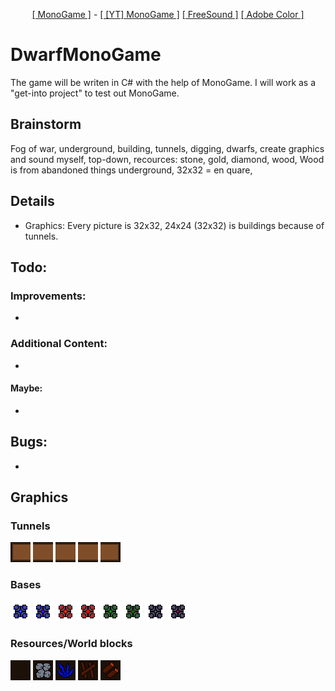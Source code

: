 <p align="center">
  <a href="http://www.monogame.net/">[ MonoGame ]</a> -
  <a href="https://www.youtube.com/watch?v=N6r87rGDFV8">[ [YT] MonoGame ]</a>
  <a href="freesound.org">[ FreeSound ]</a>
  <a href="https://color.adobe.com">[ Adobe Color ]</a> 
</p>

# DwarfMonoGame #
The game will be writen in C# with the help of MonoGame. I will work as a "get-into project" to test out MonoGame.

## Brainstorm ##
Fog of war, underground, building, tunnels, digging, dwarfs, create graphics and sound myself, top-down, recources: stone, gold, diamond, wood, Wood is from abandoned things underground, 32x32 = en quare, 

## Details ##
- Graphics: Every picture is 32x32, 24x24 (32x32) is buildings because of tunnels.

## Todo: ##
### Improvements: ###
- 

### Additional Content: ###
- 

#### Maybe: ####
- 

## Bugs: ##
-

## Graphics ##
### Tunnels ###
![tunnnelEnd](/img/tunnels/one/oneRight.png)
![tunnnelMid](/img/tunnels/two/twoHorizontel.png)
![tunnnelMid](/img/tunnels/two/twoHorizontel.png)
![tunnnelMid](/img/tunnels/two/twoHorizontel.png)
![tunnnelEnd](/img/tunnels/one/oneLeft.png)

### Bases ###
![BaseBlueIdle](/img/buildings/base/baseBlueIdle.png)
![BaseBlueWorking](/img/buildings/base/baseBlueWorking.png)
![BaseRedIdle](/img/buildings/base/baseRedIdle.png)
![BaseRedWorking](/img/buildings/base/baseRedWorking.png)
![BaseGreenIdle](/img/buildings/base/baseGreenIdle.png)
![BaseRedWorking](/img/buildings/base/baseGreenWorking.png)
![BasePurpleIdle](/img/buildings/base/basePurpleIdle.png)
![BasePurpleWorking](/img/buildings/base/basePurpleWorking.png)

### Resources/World blocks ###
![blockNothing](/img/blocks/blockNothing.png)
![blockStone](/img/blocks/blockStone.png)
![blockMinerals](/img/blocks/blockMinerals.png)
![blockWood](/img/blocks/blockWood1.png)
![blockWood](/img/blocks/blockWood2.png)

